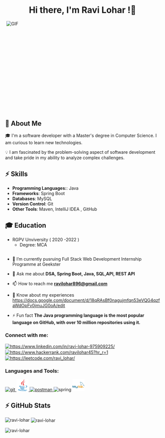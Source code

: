 <h1 align="center">Hi there, I'm Ravi Lohar !👋</h1>

 <img align="right" alt="GIF" src="https://github.com/abhisheknaiidu/abhisheknaiidu/blob/master/code.gif?raw=true" width="500" height="320" />

## 🚀 About Me
🎓 I'm a software developer with a Master's degree in Computer Science. I am curious to learn new technologies.

💡 I am fascinated by the problem-solving aspect of software development and take pride in my ability to analyze complex challenges.

## ⚡️ Skills
- **Programming Languages:**: Java
- **Frameworks**: Spring Boot
- **Databases**: MySQL
- **Version Control**: Git
- **Other Tools**: Maven, IntelliJ IDEA , GitHub

##  🎓 Education
- RGPV Unviversity ( 2020 -2022 )
  - Degree: MCA
##

- 🌱 I’m currently pusruing Full Stack Web Development Internship Programme at Geekster

- 💬 Ask me about **DSA, Spring Boot, Java, SQL,API, REST API**

- 📫 How to reach me **ravilohar896@gmail.com**

- 📄 Know about my experiences https://docs.google.com/document/d/18qRAsBf0nagujmfqn53eVQG4qzfaWdOpFv0jmuJG0oA/edit

- ⚡ Fun fact **The Java programming language is the most popular language on GitHub, with over 10 million repositories using it.**

<h3 align="left">Connect with me:</h3>
<p align="left">
<a href="https://www.linkedin.com/in/ravi-lohar-975909225" target="blank"><img align="center" src="https://raw.githubusercontent.com/rahuldkjain/github-profile-readme-generator/master/src/images/icons/Social/linked-in-alt.svg" alt="https://www.linkedin.com/in/ravi-lohar-975909225/" height="30" width="40" /></a>
<a href="https://www.hackerrank.com/ravilohar45?hr_r=1" target="blank"><img align="center" src="https://raw.githubusercontent.com/rahuldkjain/github-profile-readme-generator/master/src/images/icons/Social/hackerrank.svg" alt="https://www.hackerrank.com/ravilohar45?hr_r=1" height="30" width="40" /></a>
<a href="https://leetcode.com/ravi_lohar/" target="blank"><img align="center" src="https://raw.githubusercontent.com/rahuldkjain/github-profile-readme-generator/master/src/images/icons/Social/leet-code.svg" alt="https://leetcode.com/ravi_lohar/" height="30" width="40" /></a>
</p>


<h3 align="left">Languages and Tools:</h3>
<p align="left"> <a href="https://git-scm.com/" target="_blank" rel="noreferrer"> <img src="https://www.vectorlogo.zone/logos/git-scm/git-scm-icon.svg" alt="git" width="40" height="40"/> </a> <a href="https://www.java.com" target="_blank" rel="noreferrer"> 
<img src="https://raw.githubusercontent.com/devicons/devicon/master/icons/java/java-original.svg" alt="java" width="40" height="40"/> </a> <a href="https://postman.com" target="_blank" rel="noreferrer"> 
<img src="https://www.vectorlogo.zone/logos/getpostman/getpostman-icon.svg" alt="postman" width="40" height="40"/> 
</a> <img src="https://www.vectorlogo.zone/logos/springio/springio-icon.svg" alt="spring" width="40" height="40"/> </a> 
<a href="https://www.mysql.com/" target="_blank" rel="noreferrer"><img src="https://raw.githubusercontent.com/devicons/devicon/master/icons/mysql/mysql-original-wordmark.svg" alt="mysql" width="40" height="40"/> </a> </p>

## ⚡ GitHub Stats
<p><img align="left" src="https://github-readme-stats.vercel.app/api/top-langs?username=ravi-lohar&show_icons=true&locale=en&layout=compact" alt="ravi-lohar" /></p>

<p>&nbsp;<img align="center" src="https://github-readme-stats.vercel.app/api?username=ravi-lohar&show_icons=true&locale=en" alt="ravi-lohar" /></p>

<p><img align="center" src="https://github-readme-streak-stats.herokuapp.com/?user=ravi-lohar&" alt="ravi-lohar" /></p>


